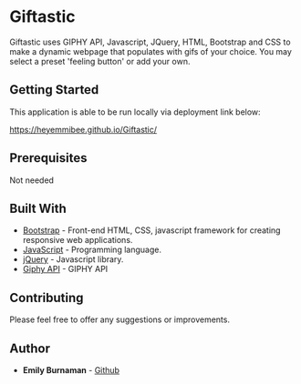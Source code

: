 # Giftastic

Giftastic uses GIPHY API, Javascript, JQuery, HTML, Bootstrap and CSS to make a dynamic webpage that populates with gifs of your choice. You may select a preset 'feeling button' or add your own. 

## Getting Started

This application is able to be run locally via deployment link below:

https://heyemmibee.github.io/Giftastic/

## Prerequisites

Not needed

## Built With

* [Bootstrap](https://getbootstrap.com/docs/3.3/) - Front-end HTML, CSS, javascript framework for creating responsive web applications. 
* [JavaScript](https://www.javascript.com/) - Programming language.
* [jQuery](https://jquery.com/) - Javascript library.
* [Giphy API](https://developers.giphy.com/docs) - GIPHY API

## Contributing

Please feel free to offer any suggestions or improvements.

## Author

* **Emily Burnaman** - [Github](https://github.com/heyemmibee)
